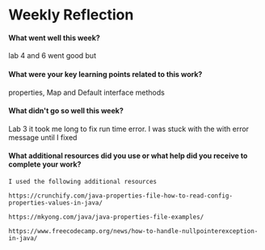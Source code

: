# Weekly Reflection

#### What went well this week?

lab 4 and 6 went good but

#### What were your key learning points related to this work?

properties, Map and Default interface methods

#### What didn't go so well this week?

Lab 3 it took me long to fix run time error. I was stuck with the with error message until I fixed

#### What additional resources did you use or what help did you receive to complete your work?

	I used the following additional resources

	https://crunchify.com/java-properties-file-how-to-read-config-properties-values-in-java/

	https://mkyong.com/java/java-properties-file-examples/

	https://www.freecodecamp.org/news/how-to-handle-nullpointerexception-in-java/
